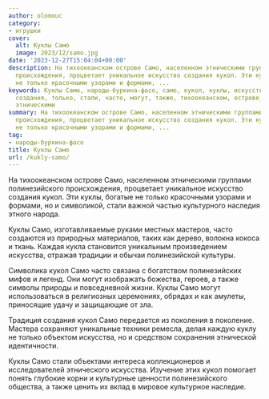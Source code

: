 ```yaml
---
author: olomouc
category:
- игрушки
cover:
  alt: Куклы Само
  image: 2023/12/samo.jpg
date: '2023-12-27T15:04:04+00:00'
description: На тихоокеанском острове Само, населенном этническими группами полинезийского
  происхождения, процветает уникальное искусство создания кукол. Эти куклы, богатые
  не только красочными узорами и формами, ...
keywords: Куклы Само, народы-буркина-фасо, само, кукол, куклы, искусства, полинезийского,
  создания, только, стали, часто, могут, также, тихоокеанском, острове, населенном,
  этническими
summary: На тихоокеанском острове Само, населенном этническими группами полинезийского
  происхождения, процветает уникальное искусство создания кукол. Эти куклы, богатые
  не только красочными узорами и формами, ...
tag:
- народы-буркина-фасо
title: Куклы Само
url: /kukly-samo/
---
```


На тихоокеанском острове Само, населенном этническими группами полинезийского происхождения, процветает уникальное искусство создания кукол. Эти куклы, богатые не только красочными узорами и формами, но и символикой, стали важной частью культурного наследия этного народа.

Куклы Само, изготавливаемые руками местных мастеров, часто создаются из природных материалов, таких как дерево, волокна кокоса и ткань. Каждая кукла становится уникальным произведением искусства, отражая традиции и обычаи полинезийской культуры.

Символика кукол Само часто связана с богатством полинезийских мифов и легенд. Они могут изображать божества, героев, а также символы природы и повседневной жизни. Куклы Само могут использоваться в религиозных церемониях, обрядах и как амулеты, приносящие удачу и защищающие от зла.

Традиция создания кукол Само передается из поколения в поколение. Мастера сохраняют уникальные техники ремесла, делая каждую куклу не только объектом искусства, но и средством сохранения этнической идентичности.

Куклы Само стали объектами интереса коллекционеров и исследователей этнического искусства. Изучение этих кукол помогает понять глубокие корни и культурные ценности полинезийского общества, а также ценить их вклад в мировое культурное наследие.